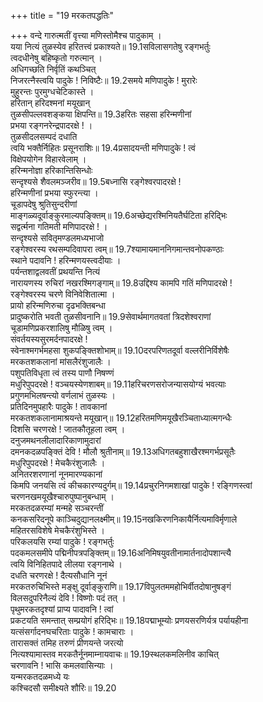 +++
title = "19 मरकतपद्धतिः"

+++
वन्दे गारुत्मतीं वृत्त्या मणिस्तोमैश्च पादुकाम् ।  
यया नित्यं तुळस्येव हरितत्त्वं प्रकाश्यते॥ 19.1सविलासगतेषु रङ्गभर्तुः  
त्वदधीनेषु बहिष्कृतो गरुत्मान् ।  
अधिगच्छति निर्वृतिं कथञ्चित्  
निजरत्नैस्त्वयि पादुके ! निविष्टैः॥ 19.2समये मणिपादुके ! मुरारेः  
मुहुरन्तः पुरमुग्धचेटिकास्ते ।  
हरितान् हरिदश्मनां मयूखान्  
तुळसीपल्लवशङ्कया क्षिपन्ति॥ 19.3हरितः सहसा हरिन्मणीनां  
प्रभया रङ्गनरेन्द्रपादरक्षे ! ।  
तुळसीदलसम्पदं दधाति  
त्वयि भक्तैर्निहितः प्रसूनराशिः॥ 19.4प्रसादयन्ती मणिपादुके ! त्वं  
विक्षेपयोगेन विहारवेलाम् ।  
हरिन्मनोज्ञा हरिकान्तिसिन्धोः  
सन्दृश्यसे शैवलमञ्जरीव॥ 19.5बध्नासि रङ्गेश्वरपादरक्षे !  
हरिन्मणीनां प्रभया स्फुरन्त्या ।  
चूडापदेषु श्रुतिसुन्दरीणां  
माङ्गळ्यदूर्वाङ्कुरमाल्यपङ्क्तिम्॥ 19.6अच्छेद्यरश्मिनियतैर्घटिता हरिद्भिः  
सद्वर्त्मना गतिमती मणिपादरक्षे ! ।  
सन्दृश्यसे सवितृमण्डलमध्यभाजो  
रङ्गेश्वरस्य रथसम्पदिवापरा त्वम्॥ 19.7श्यामायमाननिगमान्तवनोपकण्ठाः  
स्थाने पदावनि ! हरिन्मणयस्त्वदीयाः ।  
पर्यन्तशाद्वलवतीं प्रथयन्ति नित्यं  
नारायणस्य रुचिरां नखरश्मिगङ्गाम्॥ 19.8उद्दिश्य कामपि गतिं मणिपादरक्षे !  
रङ्गेश्वरस्य चरणे विनिवेशितात्मा ।  
प्रायो हरिन्मणिरुचा दृढभक्तिबन्धा  
प्रादुष्करोति भवती तुळसीवनानि॥ 19.9सेवार्थमागतवतां त्रिदशेश्वराणां  
चूडामणिप्रकरशालिषु मौळिषु त्वम् ।  
संवर्तयस्यसुरमर्दनपादरक्षे !  
स्वेनाश्मगर्भमहसा शुकपङ्क्तिशोभाम्॥ 19.10दरपरिणतदूर्वा वल्लरीनिर्विशेषैः  
मरकतशकलानां मांसलैरंशुजालैः ।  
पशुपतिविधृता त्वं तस्य पाणौ निषण्णं  
मधुरिपुपदरक्षे ! वञ्चयस्येणशाबम्॥ 19.11हरिचरणसरोजन्यासयोग्यं भवत्याः  
प्रगुणमभिलषन्त्यो वर्णलाभं तुळस्यः ।  
प्रतिदिनमुपहारैः पादुके ! तावकानां  
मरकतशकलानामाश्रयन्ते मयूखान्॥ 19.12हरितमणिमयूखैरञ्चिताध्यात्मगन्धैः  
दिशसि चरणरक्षे ! जातकौतूहला त्वम् ।  
दनुजमथनलीलादारिकाणामुदारां  
दमनकदळपङ्क्तिं देवि ! मौलौ श्रुतीनाम्॥ 19.13अधिगतबहुशाखैरश्मगर्भप्रसूतैः  
मधुरिपुपदरक्षे ! मेचकैरंशुजालैः ।  
अनितरशरणानां नूनमारण्यकानां  
किमपि जनयसि त्वं कीचकारण्यदुर्गम्॥ 19.14प्रचुरनिगमशाखां पादुके ! रङ्गिणस्त्वां  
चरणनखमयूखैश्चारुपुष्पानुबन्धाम् ।  
मरकतदळरम्यां मन्महे सञ्चरन्तीं  
कनकसरिदनूपे काञ्चिदुद्यानलक्ष्मीम्॥ 19.15नखकिरणनिकायैर्नित्यमाविर्मृणाले  
महितरसविशेषे मेचकैरंशुभिस्ते ।  
परिकलयसि रम्यां पादुके ! रङ्गभर्तुः  
पदकमलसमीपे पद्मिनीपत्रपङ्क्तिम्॥ 19.16अनिमिषयुवतीनामार्तनादोपशान्त्यै  
त्वयि विनिहितपादे लीलया रङ्गनाथे ।  
दधति चरणरक्षे ! दैत्यसौधानि नूनं  
मरकतरुचिभिस्ते मङ्क्षु दूर्वाङ्कुराणि॥ 19.17विपुलतममहोभिर्वीतदोषानुषङ्गं  
विलसदुपरिनैल्यं देवि ! विष्णोः पदं तत् ।  
पृथुमरकतदृश्यां प्राप्य पादावनि ! त्वां  
प्रकटयति समन्तात् सम्प्रयोगं हरिद्भिः॥ 19.18पद्माभूम्योः प्रणयसरणिर्यत्र पर्यायहीना  
यत्संसर्गादनघचरिताः पादुके ! कामचाराः ।  
तारासक्तं तमिह तरुणं प्रीणयन्ते जरत्यो  
नित्यश्यामास्तव मरकतैर्नूनमाम्नायवाचः॥ 19.19स्थलकमलिनीव काचित्  
चरणावनि ! भासि कमलवासिन्याः ।  
यन्मरकतदळमध्ये यः  
कश्चिदसौ समीक्ष्यते शौरिः॥ 19.20